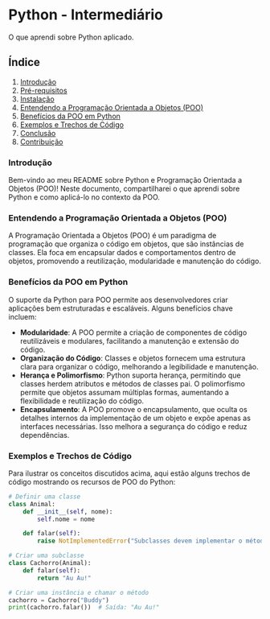 # Python - Intermediário

O que aprendi sobre Python aplicado.

## Índice

1. [Introdução](#introdução)
2. [Pré-requisitos](#pré-requisitos)
3. [Instalação](#instalação)
4. [Entendendo a Programação Orientada a Objetos (POO)](#entendendo-a-programação-orientada-a-objetos-poo)
5. [Benefícios da POO em Python](#benefícios-da-poo-em-python)
6. [Exemplos e Trechos de Código](#exemplos-e-trechos-de-código)
7. [Conclusão](#conclusão)
8. [Contribuição](#contribuição)

### Introdução

Bem-vindo ao meu README sobre Python e Programação Orientada a Objetos (POO)! Neste documento, compartilharei o que aprendi sobre Python e como aplicá-lo no contexto da POO.

### Entendendo a Programação Orientada a Objetos (POO)

A Programação Orientada a Objetos (POO) é um paradigma de programação que organiza o código em objetos, que são instâncias de classes. Ela foca em encapsular dados e comportamentos dentro de objetos, promovendo a reutilização, modularidade e manutenção do código.

### Benefícios da POO em Python

O suporte da Python para POO permite aos desenvolvedores criar aplicações bem estruturadas e escaláveis. Alguns benefícios chave incluem:

- **Modularidade**: A POO permite a criação de componentes de código reutilizáveis e modulares, facilitando a manutenção e extensão do código.
- **Organização do Código**: Classes e objetos fornecem uma estrutura clara para organizar o código, melhorando a legibilidade e manutenção.
- **Herança e Polimorfismo**: Python suporta herança, permitindo que classes herdem atributos e métodos de classes pai. O polimorfismo permite que objetos assumam múltiplas formas, aumentando a flexibilidade e reutilização do código.
- **Encapsulamento**: A POO promove o encapsulamento, que oculta os detalhes internos da implementação de um objeto e expõe apenas as interfaces necessárias. Isso melhora a segurança do código e reduz dependências.

### Exemplos e Trechos de Código

Para ilustrar os conceitos discutidos acima, aqui estão alguns trechos de código mostrando os recursos de POO do Python:

```python
# Definir uma classe
class Animal:
    def __init__(self, nome):
        self.nome = nome

    def falar(self):
        raise NotImplementedError("Subclasses devem implementar o método falar")

# Criar uma subclasse
class Cachorro(Animal):
    def falar(self):
        return "Au Au!"

# Criar uma instância e chamar o método
cachorro = Cachorro("Buddy")
print(cachorro.falar())  # Saída: "Au Au!"
```
